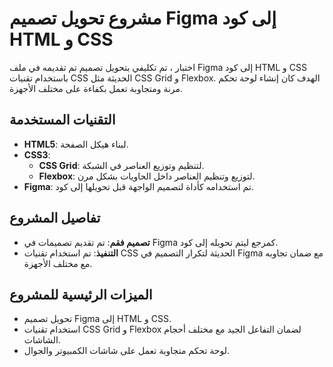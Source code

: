 # مشروع تحويل تصميم Figma إلى كود HTML و CSS

اختبار ،  تم تكليفي بتحويل تصميم تم تقديمه في ملف Figma إلى كود HTML و CSS باستخدام تقنيات CSS الحديثة مثل CSS Grid و Flexbox. الهدف كان إنشاء لوحة تحكم مرنة ومتجاوبة تعمل بكفاءة على مختلف الأجهزة.

## التقنيات المستخدمة
- **HTML5**: لبناء هيكل الصفحة.
- **CSS3**:
  - **CSS Grid**: لتنظيم وتوزيع العناصر في الشبكة.
  - **Flexbox**: لتوزيع وتنظيم العناصر داخل الحاويات بشكل مرن.
- **Figma**: تم استخدامه كأداة لتصميم الواجهة قبل تحويلها إلى كود.

## تفاصيل المشروع
- **تصميم فقم**: تم تقديم تصميمات في Figma كمرجع ليتم تحويله إلى كود.
- **التنفيذ**: تم استخدام تقنيات CSS الحديثة لتكرار التصميم في Figma مع ضمان تجاوبه مع مختلف الأجهزة.

## الميزات الرئيسية للمشروع
- تحويل تصميم Figma إلى HTML و CSS.
- استخدام تقنيات CSS Grid و Flexbox لضمان التفاعل الجيد مع مختلف أحجام الشاشات.
- لوحة تحكم متجاوبة تعمل على شاشات الكمبيوتر والجوال.

